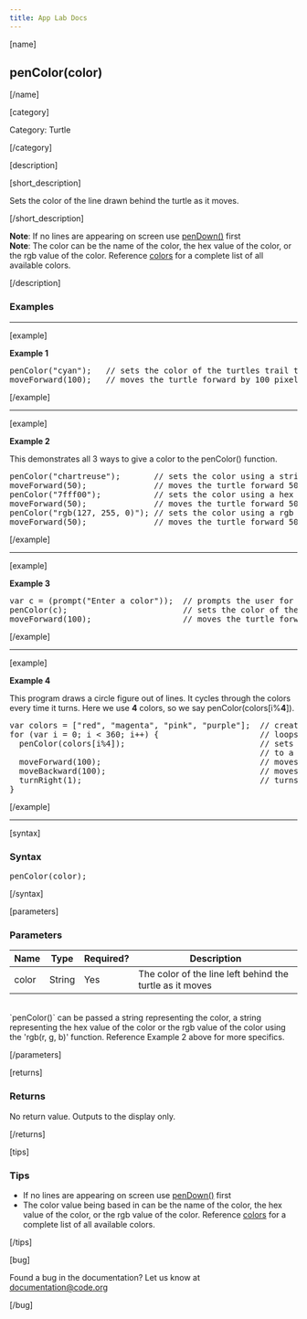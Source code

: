 ```yaml
---
title: App Lab Docs
---
```


[name]

## penColor(color)

[/name]


[category]

Category: Turtle

[/category]

[description]

[short_description]

Sets the color of the line drawn behind the turtle as it moves.

[/short_description]

**Note**: If no lines are appearing on screen use [penDown()](/applab/docs/penDown) first
<br/>
**Note**: The color can be the name of the color, the hex value of the color, or the rgb value of the color. Reference [colors](http://www.w3schools.com/HTML/html_colornames.asp) for a complete list of all available colors.


[/description]

### Examples
____________________________________________________

[example]

**Example 1**

<pre>
penColor("cyan");   // sets the color of the turtles trail to cyan
moveForward(100);   // moves the turtle forward by 100 pixels
</pre>

[/example]

____________________________________________________

[example]

**Example 2**

This demonstrates all 3 ways to give a color to the penColor() function.

<pre>
penColor("chartreuse");       // sets the color using a string
moveForward(50);              // moves the turtle forward 50 pixels
penColor("7fff00");           // sets the color using a hex value
moveForward(50);              // moves the turtle forward 50 pixels
penColor("rgb(127, 255, 0)"); // sets the color using a rgb value
moveForward(50);              // moves the turtle forward 50 pixels
</pre>

[/example]

____________________________________________________

[example]

**Example 3**

<pre>
var c = (prompt("Enter a color"));  // prompts the user for a color
penColor(c);                        // sets the color of the turtles trail to the color the user entered
moveForward(100);                   // moves the turtle forward by 100 pixels
</pre>


[/example]

____________________________________________________

[example]

**Example 4**

This program draws a circle figure out of lines. It cycles through the colors every time it turns. Here we use **4** colors, so we say penColor(colors[i%**4**]).

<pre>
var colors = ["red", "magenta", "pink", "purple"];  // creates an array of 4 strings representing colors
for (var i = 0; i < 360; i++) {                     // loops 360 times
  penColor(colors[i%4]);                            // sets the color of the turtles line
                                                    // to a color from the array
  moveForward(100);                                 // moves the turtle forward by 100 pixels
  moveBackward(100);                                // moves the turtle backward by 100 pixels
  turnRight(1);                                     // turns the turtle 1 pixel to the right
}
</pre>


[/example]

____________________________________________________


[syntax]

### Syntax
<pre>
penColor(color);
</pre>

[/syntax]

[parameters]

### Parameters

| Name  | Type | Required? | Description |
|-----------------|------|-----------|-------------|
| color | String | Yes | The color of the line left behind the turtle as it moves  |
<br />
`penColor()` can be passed a string representing the color, a string representing the hex value of the color or the rgb value of the color using the 'rgb(r, g, b)' function. Reference Example 2 above for more specifics.

[/parameters]

[returns]

### Returns
No return value. Outputs to the display only.

[/returns]

[tips]

### Tips
- If no lines are appearing on screen use [penDown()](/applab/docs/penDown) first
- The color value being based in can be the name of the color, the hex value of the color, or the rgb value of the color. Reference [colors](http://www.w3schools.com/HTML/html_colornames.asp) for a complete list of all available colors.

[/tips]

[bug]

Found a bug in the documentation? Let us know at documentation@code.org

[/bug]
